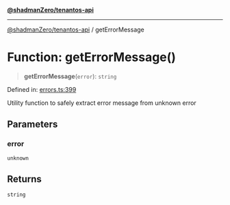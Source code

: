 [**@shadmanZero/tenantos-api**](../README.md)

***

[@shadmanZero/tenantos-api](../globals.md) / getErrorMessage

# Function: getErrorMessage()

> **getErrorMessage**(`error`): `string`

Defined in: [errors.ts:399](https://github.com/shadmanZero/tenantos-api/blob/a3061c31c45f4aa1cfaa0e889df3cea522a254ad/src/errors.ts#L399)

Utility function to safely extract error message from unknown error

## Parameters

### error

`unknown`

## Returns

`string`
